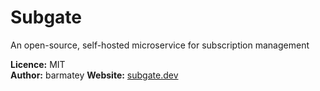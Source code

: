 # Subgate

An open-source, self-hosted microservice for subscription management

**Licence:** MIT  
**Author:** barmatey
**Website:** [subgate.dev](https://subgate.dev)  

